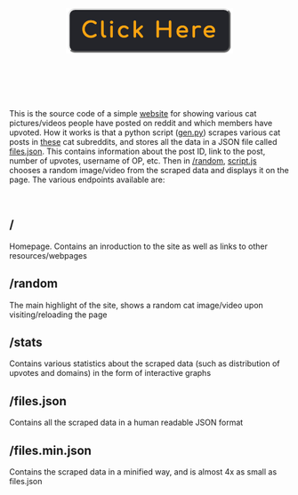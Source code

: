 <!-- <html>

<style>
    #button {
        font-size: 2.5em;
        color: #fca311;
        background-color: #24252a;
        text-align: center;
        padding: 0.4em;
        text-decoration: none;

        font-family: 'Comfortaa';
        font-weight: 700;
        letter-spacing: 0.09em;

        border-radius: 13px;
        border-width: 3px;
        border-style: solid;
        border-top-color:    rgb(229, 229, 229);
        border-left-color:   rgb(229, 229, 229);
        border-right-color:  rgb(105, 105, 105);
        border-bottom-color: rgb(105, 105, 105);
        transition: 0.5s;
    }
</style>

<center>
    <div id="button">
        Random Cat
    </div>
</center>

</html> -->


<!-- <div align="center">
    <img src="button.svg">
</div> -->


<div align='center'>
    <a href='https://msr8.github.io/cats' target='_blank'>
        <img src="assets/button.png">
    </a>
</div>

<br><br><br><br>

This is the source code of a simple [website](https://msr8.github.io/cats) for showing various cat pictures/videos people have posted on reddit and which members have upvoted. How it works is that a python script ([gen.py](https://github.com/msr8/cats/blob/main/gen.py)) scrapes various cat posts in [these](https://github.com/msr8/cats/blob/main/subreddits.md) cat subreddits, and stores all the data in a JSON file called [files.json](https://github.com/msr8/cats/blob/main/docs/files.json). This contains information about the post ID, link to the post, number of upvotes, username of OP, etc. Then in [/random](msr8.github.io/cats/random), [script.js](https://github.com/msr8/cats/blob/main/docs/random/script.json) chooses a random image/video from the scraped data and displays it on the page. The various endpoints available are:

<br>

## /
Homepage. Contains an inroduction to the site as well as links to other resources/webpages

## /random
The main highlight of the site, shows a random cat image/video upon visiting/reloading the page

## /stats
Contains various statistics about the scraped data (such as distribution of upvotes and domains) in the form of interactive graphs

## /files.json
Contains all the scraped data in a human readable JSON format

## /files.min.json
Contains the scraped data in a minified way, and is almost 4x as small as files.json